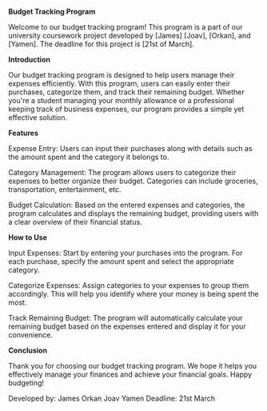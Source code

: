 __Budget Tracking Program__


Welcome to our budget tracking program! This program is a part of our university coursework project developed by [James]  [Joav], [Orkan], and [Yamen]. The deadline for this project is [21st of March].

__Introduction__

Our budget tracking program is designed to help users manage their expenses efficiently. With this program, users can easily enter their purchases, categorize them, and track their remaining budget. Whether you're a student managing your monthly allowance or a professional keeping track of business expenses, our program provides a simple yet effective solution.

__Features__

Expense Entry: Users can input their purchases along with details such as the amount spent and the category it belongs to.

Category Management: The program allows users to categorize their expenses to better organize their budget. Categories can include groceries, transportation, entertainment, etc.

Budget Calculation: Based on the entered expenses and categories, the program calculates and displays the remaining budget, providing users with a clear overview of their financial status.

__How to Use__

Input Expenses: Start by entering your purchases into the program. For each purchase, specify the amount spent and select the appropriate category.

Categorize Expenses: Assign categories to your expenses to group them accordingly. This will help you identify where your money is being spent the most.

Track Remaining Budget: The program will automatically calculate your remaining budget based on the expenses entered and display it for your convenience.

__Conclusion__

Thank you for choosing our budget tracking program. We hope it helps you effectively manage your finances and achieve your financial goals. Happy budgeting!

Developed by:
James
Orkan
Joav
Yamen 
Deadline: 21st March
